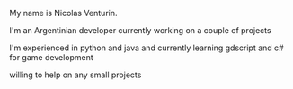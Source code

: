 My name is Nicolas Venturin.

I'm an Argentinian developer currently working on a couple of projects

I'm experienced in python and java and currently learning gdscript and c# for game development

willing to help on any small projects

